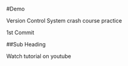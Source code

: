 #Demo

Version Control System crash course practice

1st Commit

##Sub Heading

Watch tutorial on youtube
